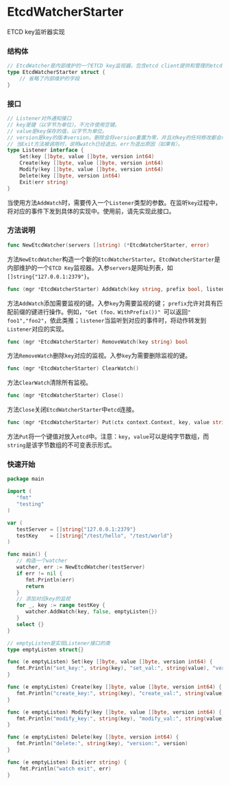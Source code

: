 # EtcdWatcherStarter

ETCD key监听器实现

### 结构体

```go
// EtcdWatcher是内部维护的一个ETCD key监视器。包含etcd client提供和管理的etcd v3 client会话。
type EtcdWatcherStarter struct {
	// 省略了内部维护的字段
}
```

### 接口
```go
// Listener对外通知接口
// key是键（以字节为单位）。不允许使用空键。
// value是key保存的值，以字节为单位。
// version是key的版本version。删除会将version重置为零，并且对key的任何修改都会增加其version。
// 当Exit方法被调用时，说明watch已经退出。err为退出原因（如果有）。
type Listener interface {
	Set(key []byte, value []byte, version int64)
	Create(key []byte, value []byte, version int64)
	Modify(key []byte, value []byte, version int64)
	Delete(key []byte, version int64)
	Exit(err string)
}
```
当使用方法`AddWatch`时，需要传入一个`Listener`类型的参数。在监听`key`过程中，将对应的事件下发到具体的实现中。使用前，请先实现此接口。

### 方法说明

```go
func NewEtcdWatcher(servers []string) (*EtcdWatcherStarter, error)
```

方法`NewEtcdWatcher`构造一个新的`EtcdWatcherStarter`。`EtcdWatcherStarter`是内部维护的一个`ETCD Key`监视器。入参`servers`是网址列表，如`[]string{"127.0.0.1:2379"}`。

```go
func (mgr *EtcdWatcherStarter) AddWatch(key string, prefix bool, listener Listener) bool
```

方法`AddWatch`添加需要监视的键。入参`key`为需要监视的键； `prefix`允许对具有匹配前缀的键进行操作。例如，`"Get (foo，WithPrefix())" `可以返回`" foo1","foo2"`，依此类推；`listener`当监听到对应的事件时，将动作转发到`Listener`对应的实现。

```go
func (mgr *EtcdWatcherStarter) RemoveWatch(key string) bool
```

方法`RemoveWatch`删除`key`对应的监视。入参`key`为需要删除监视的键。

```go
func (mgr *EtcdWatcherStarter) ClearWatch()
```

方法`ClearWatch`清除所有监视。

```go
func (mgr *EtcdWatcherStarter) Close()
```
方法`Close`关闭`EtcdWatcherStarter`中`etcd`连接。

```go
func (mgr *EtcdWatcherStarter) Put(ctx context.Context, key, value string) (err error)
```

方法`Put`将一个键值对放入`etcd`中。注意：`key`，`value`可以是纯字节数组，而`string`是该字节数组的不可变表示形式。

### 快速开始

```go
package main

import (
   "fmt"
   "testing"
)

var (
   testServer = []string{"127.0.0.1:2379"}
   testKey    = []string{"/test/hello", "/test/world"}
)

func main() {
   // 构造一个watcher
   watcher, err := NewEtcdWatcher(testServer)
   if err != nil {
      fmt.Println(err)
      return
   }
   // 添加对应key的监视 
   for _, key := range testKey {
      watcher.AddWatch(key, false, emptyListen{})
   }
   select {}
}

// emptyListen是实现Listener接口的类
type emptyListen struct{}

func (e emptyListen) Set(key []byte, value []byte, version int64) {
   fmt.Println("set_key:", string(key), "set_val:", string(value), "version:", version)
}

func (e emptyListen) Create(key []byte, value []byte, version int64) {
   fmt.Println("create_key:", string(key), "create_val:", string(value), "version:", version)
}

func (e emptyListen) Modify(key []byte, value []byte, version int64) {
   fmt.Println("modify_key:", string(key), "modify_val:", string(value), "version:", version)
}

func (e emptyListen) Delete(key []byte, version int64) {
   fmt.Println("delete:", string(key), "version:", version)
}

func (e emptyListen) Exit(err string) {
	fmt.Println("watch exit", err)
}
```
